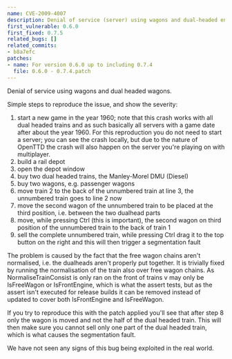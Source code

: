 ```yaml
---
name: CVE-2009-4007
description: Denial of service (server) using wagons and dual-headed engine
first_vulnerable: 0.6.0
first_fixed: 0.7.5
related_bugs: []
related_commits:
- b8a7efc
patches:
- name: For version 0.6.0 up to including 0.7.4
  file: 0.6.0 - 0.7.4.patch
---
```


Denial of service using wagons and dual headed wagons.

Simple steps to reproduce the issue, and show the severity:
1. start a new game in the year 1960; note that this crash works with all dual
   headed trains and as such basically all servers with a game date after about
   the year 1960. For this reproduction you do not need to start a server; you
   can see the crash locally, but due to the nature of OpenTTD the crash will
   also happen on the server you're playing on with multiplayer.
1. build a rail depot
1. open the depot window
1. buy two dual headed trains, the Manley-Morel DMU (Diesel)
1. buy two wagons, e.g. passenger wagons
1. move train 2 to the back of the unnumbered train at line 3, the unnumbered
   train goes to line 2 now
1. move the second wagon of the unnumbered train to be placed at the third
   position, i.e. between the two dualhead parts
1. move, while pressing Ctrl (this is important), the second wagon on third
   position of the unnumbered train to the back of train 1
1. sell the complete unnumbered train, while pressing Ctrl drag it to the top
   button on the right and this will then trigger a segmentation fault


The problem is caused by the fact that the free wagon chains aren't normalised,
i.e. the dualheads aren't properly put together. It is trivially fixed by
running the normalisation of the train also over free wagon chains. As
NormaliseTrainConsist is only ran on the front of trains v may only be
IsFreeWagon or IsFrontEngine, which is what the assert tests, but as the assert
isn't executed for release builds it can be removed instead of updated to cover
both IsFrontEngine and IsFreeWagon.

If you try to reproduce this with the patch applied you'll see that after step
8 only the wagon is moved and not the half of the dual headed train. This will
then make sure you cannot sell only one part of the dual headed train, which is
what causes the segmentation fault.

We have not seen any signs of this bug being exploited in the real world.
